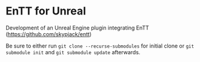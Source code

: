 # EnTT for Unreal

Development of an Unreal Engine plugin integrating EnTT (https://github.com/skypjack/entt)

Be sure to either run `git clone --recurse-submodules` for initial clone or `git submodule init` and `git submodule update` afterwards.
